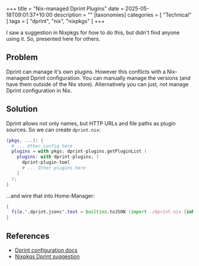 +++
title = "Nix-managed Dprint Plugins"
date = 2025-05-18T09:01:37+10:00
description = ""
[taxonomies]
categories = [ "Technical" ]
tags = [ "dprint", "nix", "nixpkgs" ]
+++

I saw a suggestion in Nixpkgs for _how_ to do this, but didn't find anyone using it.
So, presented here for others.

## Problem

Dprint can manage it's own plugins.
However this conflicts with a Nix-managed Dprint configuration.
You can manually manage the versions (and have them outside of the Nix store).
Alternatively you can just, not manage Dprint configuration in Nix.

## Solution

Dprint allows not only names, but HTTP URLs and file paths as plugin sources.
So we can create `dprint.nix`:

```nix
{pkgs, ...}: {
  # ... Other config here
  plugins = with pkgs; dprint-plugins.getPluginList (
    plugins: with dprint-plugins; [
      dprint-plugin-toml
      # ... Other plugins here
    ]
  );
}
```

...and wire that into Home-Manager:

```nix
{
  file.".dprint.jsonc".text = builtins.toJSON (import ./dprint.nix {inherit pkgs;});
}
```

## References

- [Dprint configuration docs](https://dprint.dev/config/)
- [Nixpkgs Dprint suggestion](https://github.com/NixOS/nixpkgs/blob/e06158e58f3adee28b139e9c2bcfcc41f8625b46/pkgs/by-name/dp/dprint/plugins/default.nix#L73)
